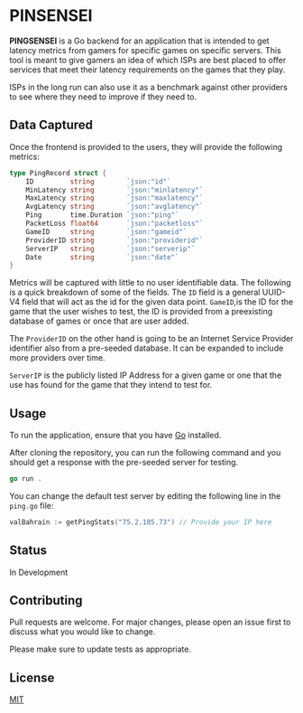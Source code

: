 # PINSENSEI

**PINGSENSEI** is a Go backend for an application that is intended to get latency metrics from gamers for specific games on specific servers. This tool is meant to give gamers an idea of which ISPs are best placed to offer services that meet their latency requirements on the games that they play.

ISPs in the long run can also use it as a benchmark against other providers to see where they need to improve if they need to.

## Data Captured

Once the frontend is provided to the users, they will provide the following metrics:

```go
type PingRecord struct {
	ID         string        `json:"id"`
	MinLatency string        `json:"minlatency"`
	MaxLatency string        `json:"maxlatency"`
	AvgLatency string        `json:"avglatency"`
	Ping       time.Duration `json:"ping"`
	PacketLoss float64       `json:"packetloss"`
	GameID     string        `json:"gameid"`
	ProviderID string        `json:"providerid"`
	ServerIP   string        `json:"serverip"`
	Date       string        `json:"date"`
}
```

Metrics will be captured with little to no user identifiable data. The following is a quick breakdown of some of the fields.
The `ID` field is a general UUID-V4 field that will act as the id for the given data point.
`GameID`,is the ID for the game that the user wishes to test, the ID is provided from a preexisting database of games or once that are user added. 

The `ProviderID` on the other hand is going to be an Internet Service Provider identifier also from a pre-seeded database. It can be expanded to include more providers over time.

`ServerIP` is the publicly listed IP Address for a given game or one that the use has found for the game that they intend to test for.

## Usage
To run the application, ensure that you have [Go](https://go.dev/) installed.

After cloning the repository, you can run the following command and you should get a response with the pre-seeded server for testing.

```go
go run .
```

You can change the default test server by editing the following line in the `ping.go` file:

```go
valBahrain := getPingStats("75.2.105.73") // Provide your IP here
```

## Status
In Development


## Contributing

Pull requests are welcome. For major changes, please open an issue first
to discuss what you would like to change.

Please make sure to update tests as appropriate.

## License

[MIT](https://choosealicense.com/licenses/mit/)